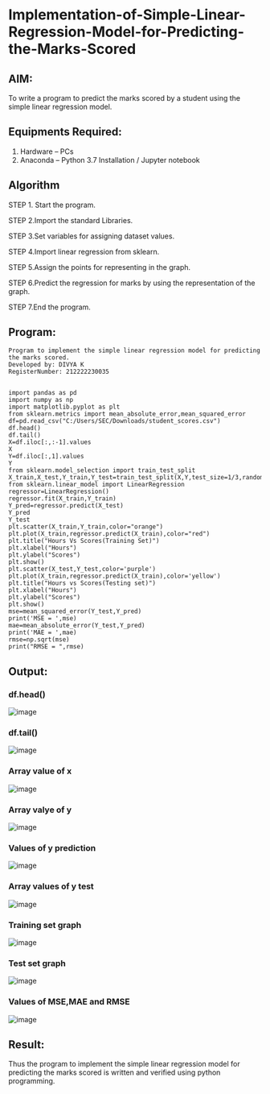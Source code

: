 # Implementation-of-Simple-Linear-Regression-Model-for-Predicting-the-Marks-Scored

## AIM:
To write a program to predict the marks scored by a student using the simple linear regression model.

## Equipments Required:
1. Hardware – PCs
2. Anaconda – Python 3.7 Installation / Jupyter notebook

## Algorithm
STEP 1. Start the program.

STEP 2.Import the standard Libraries.

STEP 3.Set variables for assigning dataset values.

STEP 4.Import linear regression from sklearn.

STEP 5.Assign the points for representing in the graph.

STEP 6.Predict the regression for marks by using the representation of the graph.

STEP 7.End the program.

## Program:
```
Program to implement the simple linear regression model for predicting the marks scored.
Developed by: DIVYA K
RegisterNumber: 212222230035

```

```

import pandas as pd
import numpy as np
import matplotlib.pyplot as plt
from sklearn.metrics import mean_absolute_error,mean_squared_error
df=pd.read_csv("C:/Users/SEC/Downloads/student_scores.csv")
df.head()
df.tail()
X=df.iloc[:,:-1].values
X
Y=df.iloc[:,1].values
Y
from sklearn.model_selection import train_test_split
X_train,X_test,Y_train,Y_test=train_test_split(X,Y,test_size=1/3,random_state=0)
from sklearn.linear_model import LinearRegression
regressor=LinearRegression()
regressor.fit(X_train,Y_train)
Y_pred=regressor.predict(X_test)
Y_pred
Y_test
plt.scatter(X_train,Y_train,color="orange")
plt.plot(X_train,regressor.predict(X_train),color="red")
plt.title("Hours Vs Scores(Training Set)")
plt.xlabel("Hours")
plt.ylabel("Scores")
plt.show()
plt.scatter(X_test,Y_test,color='purple')
plt.plot(X_train,regressor.predict(X_train),color='yellow')
plt.title("Hours vs Scores(Testing set)")
plt.xlabel("Hours")
plt.ylabel("Scores")
plt.show()
mse=mean_squared_error(Y_test,Y_pred)
print('MSE = ',mse)
mae=mean_absolute_error(Y_test,Y_pred)
print('MAE = ',mae)
rmse=np.sqrt(mse)
print("RMSE = ",rmse)  
```

## Output:
### df.head() 
![image](https://github.com/user-attachments/assets/e785ff8b-7229-417e-87c9-d27d94faa451)

### df.tail()
![image](https://github.com/user-attachments/assets/c298474b-4a78-4ed4-92f2-c194e292edc3)

### Array value of x
![image](https://github.com/user-attachments/assets/7c51e600-21d3-442b-8216-1088d082d87a)

### Array valye of y
![image](https://github.com/user-attachments/assets/e7aa4960-132a-4b9a-9efa-3bb26870bc5c)

### Values of y prediction
![image](https://github.com/user-attachments/assets/ab5fc83c-eb27-4719-b36a-73bb048ed5e6)

### Array values of y test
![image](https://github.com/user-attachments/assets/3661ce0e-ba5a-4ebe-b34e-1fdc044a9d5f)

### Training set graph
![image](https://github.com/user-attachments/assets/196b0e66-48a3-4aff-b1ed-1edfab608ee3)

### Test  set graph
![image](https://github.com/user-attachments/assets/f0ef044c-a080-4d19-9270-69c400cd4484)

### Values of MSE,MAE and RMSE
![image](https://github.com/user-attachments/assets/1805e0bd-dac8-4046-a88a-191bdd4ebd64)


## Result:
Thus the program to implement the simple linear regression model for predicting the marks scored is written and verified using python programming.
